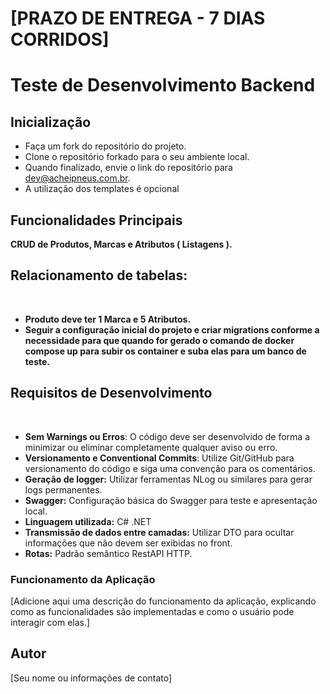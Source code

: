 # [PRAZO DE ENTREGA - 7 DIAS CORRIDOS]

# Teste de Desenvolvimento Backend

## Inicialização

- Faça um fork do repositório do projeto.
- Clone o repositório forkado para o seu ambiente local.
- Quando finalizado, envie o link do repositório para [dev@acheipneus.com.br](mailto:dev@acheipneus.com.br "‌").
- A utilização dos templates é opcional

## Funcionalidades Principais

**CRUD de Produtos, Marcas e Atributos ( Listagens ).**

## **Relacionamento de tabelas:**

‌

- **Produto deve ter 1 Marca e 5 Atributos.**
- **Seguir a configuração inicial do projeto e criar migrations conforme a necessidade para que quando for gerado o comando de docker compose up para subir os container e suba elas para um banco de teste.**

## Requisitos de Desenvolvimento

‌

- **Sem Warnings ou Erros**: O código deve ser desenvolvido de forma a minimizar ou eliminar completamente qualquer aviso ou erro.
- **Versionamento e Conventional Commits**: Utilize Git/GitHub para versionamento do código e siga uma convenção para os comentários.
- **Geração de logger:** Utilizar ferramentas NLog ou similares para gerar logs permanentes.
- **Swagger:** Configuração básica do Swagger para teste e apresentação local.
- **Linguagem utilizada:** C# .NET
- **Transmissão de dados entre camadas:** Utilizar DTO para ocultar informações que não devem ser exibidas no front.
- **Rotas:** Padrão semântico RestAPI HTTP.

### Funcionamento da Aplicação

[Adicione aqui uma descrição do funcionamento da aplicação, explicando como as funcionalidades são implementadas e como o usuário pode interagir com elas.]

## Autor

[Seu nome ou informações de contato]

